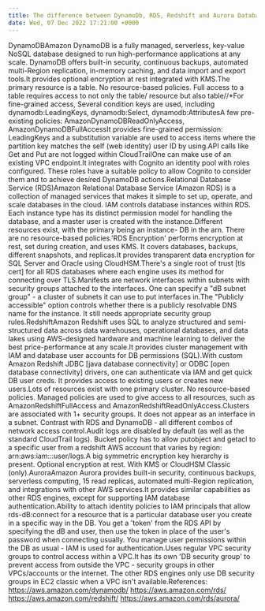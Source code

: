 ```yaml
---
title: The difference between DynamoDb, RDS, Redshift and Aurora Database
date: Wed, 07 Dec 2022 17:21:00 +0000
---
```

DynamoDBAmazon DynamoDB is a fully managed, serverless, key-value NoSQL database designed to run high-performance applications at any scale. DynamoDB offers built-in security, continuous backups, automated multi-Region replication, in-memory caching, and data import and export tools.It provides optional encryption at rest integrated with KMS.The primary resource is a table. No resource-based policies. Full access to a table requires access to not only the table/<name> resource but also table/<name>/*For fine-grained access, Several condition keys are used, including dynamodb:LeadingKeys, dynamodb:Select, dynamodb:AttributesA few pre-existing policies: AmazonDynamoDBReadOnlyAccess, AmazonDynamoDBFullAccessIt provides fine-grained permission: LeadingKeys and a substitution variable are used to access items where the partition key matches the self (web identity) user ID by using.API calls like Get and Put are not logged within CloudTrailOne can make use of an existing VPC endpoint.It integrates with Cognito an identity pool with roles configured. These roles have a suitable policy to allow Cognito to consider them and to achieve desired DynamoDB actions.Relational Database Service (RDS)Amazon Relational Database Service (Amazon RDS) is a collection of managed services that makes it simple to set up, operate, and scale databases in the cloud. IAM controls database instances within RDS. Each instance type has its distinct permission model for handling the database, and a master user is created with the instance.Different resources exist, with the primary being an instance- DB in the arn. There are no resource-based policies.'RDS Encryption' performs encryption at rest, set during creation, and uses KMS. It covers databases, backups, different snapshots, and replicas.It provides transparent data encryption for SQL Server and Oracle using CloudHSM.There's a single root of trust [tls cert] for all RDS databases where each engine uses its method for connecting over TLS.Manifests are network interfaces within subnets with security groups attached to the interfaces. One can specify a "dB subnet group" - a cluster of subnets it can use to put interfaces in.The "Publicly accessible" option controls whether there is a publicly resolvable DNS name for the instance. It still needs appropriate security group rules.RedshiftAmazon Redshift uses SQL to analyze structured and semi-structured data across data warehouses, operational databases, and data lakes using AWS-designed hardware and machine learning to deliver the best price-performance at any scale.It provides cluster management with IAM and database user accounts for DB permissions (SQL).With custom Amazon Redshift JDBC [java database connectivity] or ODBC [open database connectivity] drivers, one can authenticate via IAM and get quick DB user creds. It provides access to existing users or creates new users.Lots of resources exist with one primary cluster. No resource-based policies. Managed policies are used to give access to all resources, such as AmazonRedshiftFullAccess and AmazonRedshiftReadOnlyAccess.Clusters are associated with 1+ security groups. It does not appear as an interface in a subnet. Contrast with RDS and DynamoDB - all different combos of network access control.Audit logs are disabled by default (as well as the standard CloudTrail logs). Bucket policy has to allow putobject and getacl to a specific user from a redshift AWS account that varies by region: arn:aws:iam::<redshift regional account id>:user/logs.A big symmetric encryption key hierarchy is present. Optional encryption at rest. With KMS or CloudHSM Classic (only).AuroraAmazon Aurora provides built-in security, continuous backups, serverless computing, 15 read replicas, automated multi-Region replication, and integrations with other AWS services.It provides similar capabilities as other RDS engines, except for supporting IAM database authentication.Ability to attach identity policies to IAM principals that allow rds-dB:connect for a resource that is a particular database user you create in a specific way in the DB. You get a 'token' from the RDS API by specifying the dB and user, then use the token in place of the user's password when connecting usually. You manage user permissions within the DB as usual - IAM is used for authentication.Uses regular VPC security groups to control access within a VPC.It has its own 'DB security group' to prevent access from outside the VPC - security groups in other VPCs/accounts or the internet. The other RDS engines only use DB security groups in EC2 classic when a VPC isn't available.References: https://aws.amazon.com/dynamodb/ https://aws.amazon.com/rds/ https://aws.amazon.com/redshift/ https://aws.amazon.com/rds/aurora/